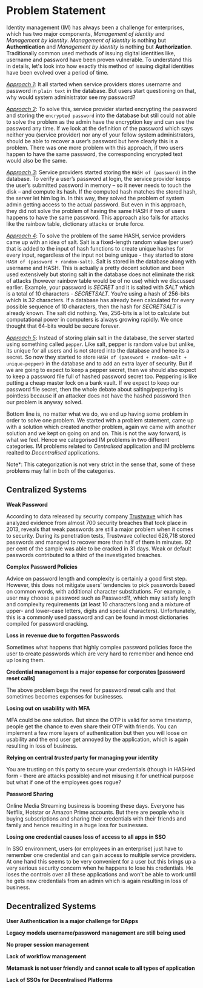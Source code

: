 # Problem Statement

Identity management (IM) has always been a challenge for enterprises, which has two major components, *Management of identity* and *Management by identity*. *Management of identity* is nothing but **Authentication** and *Management by identity* is nothing but **Authorization**. Traditionally common used methods of issuing digital identities like, username and password have been proven vulnerable. To understand this in details, let's look into how exactly this method of issuing digital identities have been evolved over a period of time.

[*Approach 1*](#): It all started when service providers stores username and password in `plain text` in the database. But users start questioning on that, why would system administrator see my password? 

[*Approach 2*](#): To solve this, service provider started encrypting the password and storing the `encrypted password` into the database but still could not able to solve the problem as the admin have the encryption key and can see the password any time. If we look at the definition of the password which says neither you (service provider) nor any of your fellow system administrators, should be able to recover a user’s password but here clearly this is a problem. There was one more problem with this approach, if two users happen to have the same password, the corresponding encrypted text would also be the same. 

[*Approach 3*](#): Service providers started storing the `HASH of (password)` in the database. To verify a user’s password at login, the service provider keeps the user’s submitted password in memory – so it never needs to touch the disk – and compute its hash. If the computed hash matches the stored hash, the server let him log in. In this way, they solved the problem of system admin getting access to the actual password. But even in this approach, they did not solve the problem of having the same HASH if two of users happens to have the same password. This approach also fails for attacks like the rainbow table, dictionary attacks or brute force.

[*Approach 4*](#): To solve the problem of the same HASH, service providers came up with an idea of salt. Salt is a fixed-length random value (per user) that is added to the input of hash functions to create unique hashes for every input, regardless of the input not being unique - they started to store `HASH of (password + random-salt)`. Salt is stored in the database along with username and HASH. This is actually a pretty decent solution and been used extensively but storing salt in the database does not eliminate the risk of attacks (however rainbow table would be of no use) which we discussed earlier. Example, your password is *SECRET* and it is salted with *SALT* which is a total of 10 characters - *SECRETSALT*. You're using a hash of 256-bits which is 32 characters. If a database has already been calculated for every possible sequence of 10 characters, then the hash for *SECRETSALT* is already known. The salt did nothing. Yes, 256-bits is a lot to calculate but computational power in computers is always growing rapidly. We once thought that 64-bits would be secure forever. 

[*Approach 5*](#): Instead of storing plain salt in the database, the server started using something called `pepper`. Like salt, pepper is random value but unlike, its unique for all users and is not stored into the database and hence its a secret. So now they started to store `HASH of (password + random-salt + unique-pepper)` in the database and to add an extra layer of security. But if we are going to expect to keep a pepper secret, then we should also expect to keep a password file full of hashed password secret too. Peppering is like putting a cheap master lock on a bank vault. If we expect to keep our password file secret, then the whole debate about salting/peppering is pointless because if an attacker does not have the hashed password then our problem is anyway solved.

Bottom line is, no matter what we do, we end up having some problem in order to solve one problem. We started with a problem statement, came up with a solution which created another problem, again we came with another solution and we kept on going on and on. This is not the way forward, is what we feel. Hence we categorised IM problems in two different categories. IM problems related to *Centralised* application and IM problems realted to *Decentralised* applications. 

Note*: This categorization is not very strict in the sense that, some of these problems may fall in both of the categories.

## Centralized Systems

**Weak Password**

According to data released by security company [Trustwave](https://www.trustwave.com/en-us/) which has analyzed evidence from almost 700 security breaches that took place in 2013, reveals that weak passwords are still a major problem when it comes to security. During its penetration tests, Trustwave collected 626,718 stored passwords and managed to recover more than half of them in minutes. 92 per cent of the sample was able to be cracked in 31 days. Weak or default passwords contributed to a third of the investigated breaches.

**Complex Password Policies**

Advice on password length and complexity is certainly a good first step. However, this does not mitigate users’ tendencies to pick passwords based on common words, with additional character substitutions. For example, a user may choose a password such as Password1!, which may satisfy length and complexity requirements (at least 10 characters long and a mixture of upper- and lower-case letters, digits and special characters). Unfortunately, this is a commonly used password and can be found in most dictionaries compiled for password cracking.

**Loss in revenue due to forgotten Passwords**

Sometimes what happens that highly complex password policies force the user to create passwords which are very hard to remember and hence end up losing them. 

**Credential management is a major expense for corporates [password reset calls]**

The above problem begs the need for password reset calls and that sometimes becomes expenses for businesses.

**Losing out on usability with MFA**

MFA could be one solution. But since the OTP is valid for some timestamp, people get the chance to even share their OTP with friends. You can implement a few more layers of authentication but then you will loose on usability and the end user get annoyed by the application, which is again resulting in loss of business.

**Relying on central *trusted* party for managing your identity**

You are trusting on this party to secure your credentials (though in HASHed form - there are attacks possible) and not misusing it for unethical purpose but what if one of the employees goes rogue?

**Password Sharing**

Online Media Streaming business is booming these days. Everyone has Netflix, Hotstar or Amazon Prime accounts. But there are people who is buying subscriptions and sharing their credentials with their friends and family and hence resulting in a huge loss for businesses.

**Losing one credential causes loss of access to all apps in SSO**

In SSO environment, users (or employees in an enterprise) just have to remember one credential and can gain access to multiple service providers. At one hand this seems to be very convenient for a user but this brings up a very serious security concern when he happens to lose his credentials. He loses the controls over all these applications and won't be able to work until he gets new credentials from an admin which is again resulting in loss of business.

## Decentralized Systems

**User Authentication is a major challenge for DApps**

**Legacy models username/password management are still being used**

**No proper session management**

**Lack of workflow management**

**Metamask is not user friendly and cannot scale to all  types of application**

**Lack of SSOs for Decentralised Platforms**
